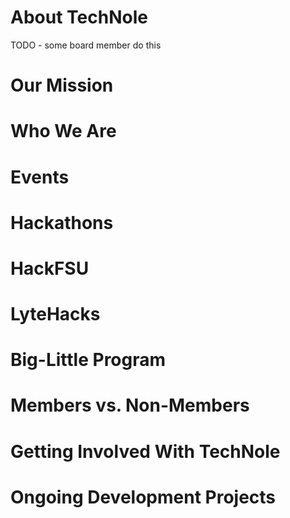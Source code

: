 About TechNole
==============

TODO - some board member do this

# Our Mission

# Who We Are

# Events

# Hackathons

# HackFSU

# LyteHacks

# Big-Little Program

# Members vs. Non-Members

# Getting Involved With TechNole

# Ongoing Development Projects

